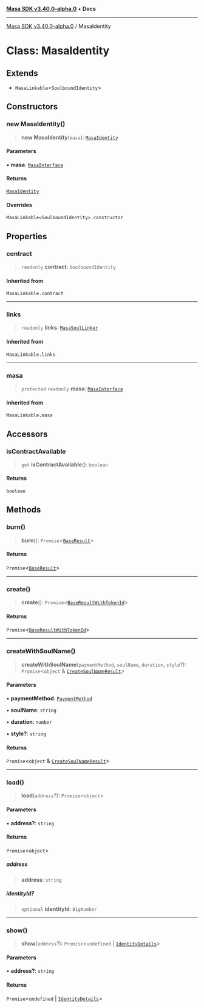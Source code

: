 [**Masa SDK v3.40.0-alpha.0**](../README.md) • **Docs**

***

[Masa SDK v3.40.0-alpha.0](../globals.md) / MasaIdentity

# Class: MasaIdentity

## Extends

- `MasaLinkable`\<`SoulboundIdentity`\>

## Constructors

### new MasaIdentity()

> **new MasaIdentity**(`masa`): [`MasaIdentity`](MasaIdentity.md)

#### Parameters

• **masa**: [`MasaInterface`](../interfaces/MasaInterface.md)

#### Returns

[`MasaIdentity`](MasaIdentity.md)

#### Overrides

`MasaLinkable<SoulboundIdentity>.constructor`

## Properties

### contract

> `readonly` **contract**: `SoulboundIdentity`

#### Inherited from

`MasaLinkable.contract`

***

### links

> `readonly` **links**: [`MasaSoulLinker`](MasaSoulLinker.md)

#### Inherited from

`MasaLinkable.links`

***

### masa

> `protected` `readonly` **masa**: [`MasaInterface`](../interfaces/MasaInterface.md)

#### Inherited from

`MasaLinkable.masa`

## Accessors

### isContractAvailable

> `get` **isContractAvailable**(): `boolean`

#### Returns

`boolean`

## Methods

### burn()

> **burn**(): `Promise`\<[`BaseResult`](../interfaces/BaseResult.md)\>

#### Returns

`Promise`\<[`BaseResult`](../interfaces/BaseResult.md)\>

***

### create()

> **create**(): `Promise`\<[`BaseResultWithTokenId`](../interfaces/BaseResultWithTokenId.md)\>

#### Returns

`Promise`\<[`BaseResultWithTokenId`](../interfaces/BaseResultWithTokenId.md)\>

***

### createWithSoulName()

> **createWithSoulName**(`paymentMethod`, `soulName`, `duration`, `style`?): `Promise`\<`object` & [`CreateSoulNameResult`](../interfaces/CreateSoulNameResult.md)\>

#### Parameters

• **paymentMethod**: [`PaymentMethod`](../type-aliases/PaymentMethod.md)

• **soulName**: `string`

• **duration**: `number`

• **style?**: `string`

#### Returns

`Promise`\<`object` & [`CreateSoulNameResult`](../interfaces/CreateSoulNameResult.md)\>

***

### load()

> **load**(`address`?): `Promise`\<`object`\>

#### Parameters

• **address?**: `string`

#### Returns

`Promise`\<`object`\>

##### address

> **address**: `string`

##### identityId?

> `optional` **identityId**: `BigNumber`

***

### show()

> **show**(`address`?): `Promise`\<`undefined` \| [`IdentityDetails`](../interfaces/IdentityDetails.md)\>

#### Parameters

• **address?**: `string`

#### Returns

`Promise`\<`undefined` \| [`IdentityDetails`](../interfaces/IdentityDetails.md)\>
